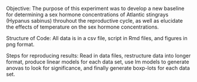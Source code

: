 Objective:
The purpose of this experiment was to develop a new baseline for determining a sex hormone concentrations of Atlantic stingrays (Hypanus sabinus) throuhout the reproductive cycle, as well as elucidate the effects of temperature on the sex hormone concentrations. 

Structure of Code:
All data is in a csv file, script in Rmd files, and figures in png format.

Steps for reproducing results:
Read in data files, restructure data into longer format, produce linear models for each data set, use lm models to generate anovas to look for significance, and finally generate boxp-lots for each data set.
